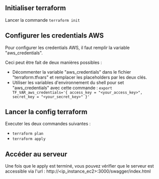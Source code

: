 ## Initialiser terraform

Lancer la commande `terraform init`

## Configurer les credentials AWS

Pour configurer les credentials AWS, il faut remplir la variable "aws_credentials".

Ceci peut être fait de deux manières possibles : 

- Décommenter la variable "aws_credentials" dans le fichier "terraform.tfvars" et remplacer les placeholders par les deux clés.
- Utiliser les variables d'environnement du shell pour set "aws_credentials" avec cette commande : `export TF_VAR_aws_credentials='{ access_key = "<your_access_key>", secret_key = "<your_secret_key>" }'`

## Lancer la config terraform

Executer les deux commandes suivantes : 
- `terraform plan`
- `terraform apply`

## Accéder au serveur

Une fois que le apply est terminé, vous pouvez vérifier que le serveur est accessible via l'url : http://<ip_instance_ec2>:3000/swagger/index.html